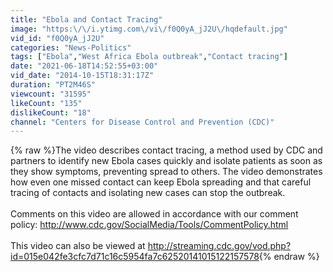 ```yaml
---
title: "Ebola and Contact Tracing"
image: "https:\/\/i.ytimg.com\/vi\/f0Q0yA_jJ2U\/hqdefault.jpg"
vid_id: "f0Q0yA_jJ2U"
categories: "News-Politics"
tags: ["Ebola","West Africa Ebola outbreak","Contact tracing"]
date: "2021-06-18T14:52:55+03:00"
vid_date: "2014-10-15T18:31:17Z"
duration: "PT2M46S"
viewcount: "31595"
likeCount: "135"
dislikeCount: "18"
channel: "Centers for Disease Control and Prevention (CDC)"
---
```

{% raw %}The video describes contact tracing, a method used by CDC and partners to identify new Ebola cases quickly and isolate patients as soon as they show symptoms, preventing spread to others. The video demonstrates how even one missed contact can keep Ebola spreading and that careful tracing of contacts and isolating new cases can stop the outbreak.<br /><br />Comments on this video are allowed in accordance with our comment policy: <a rel="nofollow" target="blank" href="http://www.cdc.gov/SocialMedia/Tools/CommentPolicy.html">http://www.cdc.gov/SocialMedia/Tools/CommentPolicy.html</a><br /> <br />This video can also be viewed at <a rel="nofollow" target="blank" href="http://streaming.cdc.gov/vod.php?id=015e042fe3cfc7d71c16c5954fa7c62520141015122157578">http://streaming.cdc.gov/vod.php?id=015e042fe3cfc7d71c16c5954fa7c62520141015122157578</a>{% endraw %}
